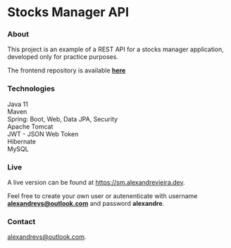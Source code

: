 # Stocks Manager API

### About
This project is an example of a REST API for a stocks manager application, developed only for practice purposes.

The frontend repository is available **[here](https://github.com/alexandrer0x/Stocks-Manager-Frontend)**

### Technologies
Java 11  
Maven  
Spring: Boot, Web, Data JPA, Security  
Apache Tomcat  
JWT - JSON Web Token  
Hibernate  
MySQL  

### Live
A live version can be found at https://sm.alexandrevieira.dev.

Feel free to create your own user or autenenticate with username **alexandrevs@outlook.com** and password **alexandre**.

### Contact
alexandrevs@outlook.com.
